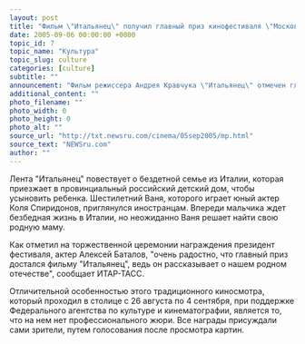 ```yaml
---
layout: post
title: "Фильм \"Итальянец\" получил главный приз кинофестиваля \"Московская премьера\""
date: 2005-09-06 00:00:00 +0000
topic_id: 7
topic_name: "Культура"
topic_slug: culture
categories: [culture]
subtitle: ""
announcement: "Фильм режиссера Андрея Кравчука \"Итальянец\" отмечен главным призом 3-го кинофестиваля отечественного кино \"Московская премьера\". Картина уже получала в этом году гран-при детского конкурса Международного кинофестиваля в Берлине."
additional_content: ""
photo_filename: ""
photo_width: 0
photo_height: 0
photo_alt: ""
source_url: "http://txt.newsru.com/cinema/05sep2005/mp.html"
source_text: "NEWSru.com"
author: ""
---
```

Лента "Итальянец" повествует о бездетной семье из Италии, которая приезжает в провинциальный российский детский дом, чтобы усыновить ребенка. Шестилетний Ваня, которого играет юный актер Коля Спиридонов, приглянулся иностранцам. Впереди мальчика ждет безбедная жизнь в Италии, но неожиданно Ваня решает найти свою родную маму.

Как отметил на торжественной церемонии награждения президент фестиваля, актер Алексей Баталов, "очень радостно, что главный приз достался фильму "Итальянец", ведь он рассказывает о нашем родном отечестве", сообщает ИТАР-ТАСС.

Отличительной особенностью этого традиционного киносмотра, который проходил в столице с 26 августа по 4 сентября, при поддержке Федерального агентства по культуре и кинематографии, является то, что на нем нет профессионального жюри. Все награды присуждали сами зрители, путем голосования после просмотра картин.
